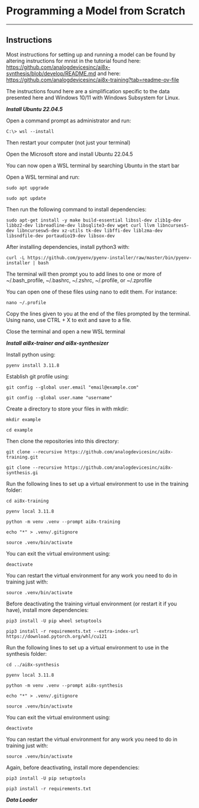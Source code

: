 # Programming a Model from Scratch
-------------------
Instructions
-------------------

Most instructions for setting up and running a model can be found by altering instructions for mnist in the tutorial found here: https://github.com/analogdevicesinc/ai8x-synthesis/blob/develop/README.md and here: https://github.com/analogdevicesinc/ai8x-training?tab=readme-ov-file

The instructions found here are a simplification specific to the data presented here and Windows 10/11 with Windows Subsystem for Linux.

***Install Ubuntu 22.04.5***

Open a command prompt as administrator and run:

    C:\> wsl --install

Then restart your computer (not just your terminal)

Open the Microsoft store and install Ubuntu 22.04.5

You can now open a WSL terminal by searching Ubuntu in the start bar

Open a WSL terminal and run:

    sudo apt upgrade

    sudo apt update

Then run the following command to install dependencies:

    sudo apt-get install -y make build-essential libssl-dev zlib1g-dev libbz2-dev libreadline-dev libsqlite3-dev wget curl llvm libncurses5-dev libncursesw5-dev xz-utils tk-dev libffi-dev liblzma-dev libsndfile-dev portaudio19-dev libsox-dev

After installing dependencies, install python3 with:

    curl -L https://github.com/pyenv/pyenv-installer/raw/master/bin/pyenv-installer | bash

The terminal will then prompt you to add lines to one or more of ~/.bash_profile, ~/.bashrc, ~/.zshrc, ~/.profile, or ~/.zprofile

You can open one of these files using nano to edit them. For instance:

    nano ~/.profile

Copy the lines given to you at the end of the files prompted by the terminal. Using nano, use CTRL + X to exit and save to a file.

Close the terminal and open a new WSL terminal


***Install ai8x-trainer and ai8x-synthesizer***

Install python using:

    pyenv install 3.11.8

Establish git profile using:

    git config --global user.email "email@example.com"

    git config --global user.name "username"

Create a directory to store your files in with mkdir:

    mkdir example

    cd example

Then clone the repositories into this directory:

    git clone --recursive https://github.com/analogdevicesinc/ai8x-training.git

    git clone --recursive https://github.com/analogdevicesinc/ai8x-synthesis.gi

Run the following lines to set up a virtual environment to use in the training folder:

    cd ai8x-training

    pyenv local 3.11.8

    python -m venv .venv --prompt ai8x-training

    echo "*" > .venv/.gitignore

    source .venv/bin/activate

You can exit the virtual environment using:

    deactivate

You can restart the virtual environment for any work you need to do in training just with:

    source .venv/bin/activate

Before deactivating the training virtual environment (or restart it if you have), install more dependencies:

    pip3 install -U pip wheel setuptools

    pip3 install -r requirements.txt --extra-index-url https://download.pytorch.org/whl/cu121

Run the following lines to set up a virtual environment to use in the synthesis folder:

    cd ../ai8x-synthesis

    pyenv local 3.11.8

    python -m venv .venv --prompt ai8x-synthesis

    echo "*" > .venv/.gitignore

    source .venv/bin/activate

You can exit the virtual environment using:

    deactivate

You can restart the virtual environment for any work you need to do in training just with:

    source .venv/bin/activate

Again, before deactivating, install more dependencies:

    pip3 install -U pip setuptools

    pip3 install -r requirements.txt

***Data Loader***

